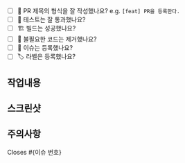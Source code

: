 - [ ] 🔀 PR 제목의 형식을 잘 작성했나요? e.g. `[feat] PR을 등록한다.` 
- [ ] 💯 테스트는 잘 통과했나요?
- [ ] 🏗️ 빌드는 성공했나요?
- [ ] 🧹 불필요한 코드는 제거했나요?
- [ ] 💭 이슈는 등록했나요?
- [ ] 🏷️ 라벨은 등록했나요?

## 작업내용

## 스크린샷

## 주의사항

Closes #{이슈 번호}
